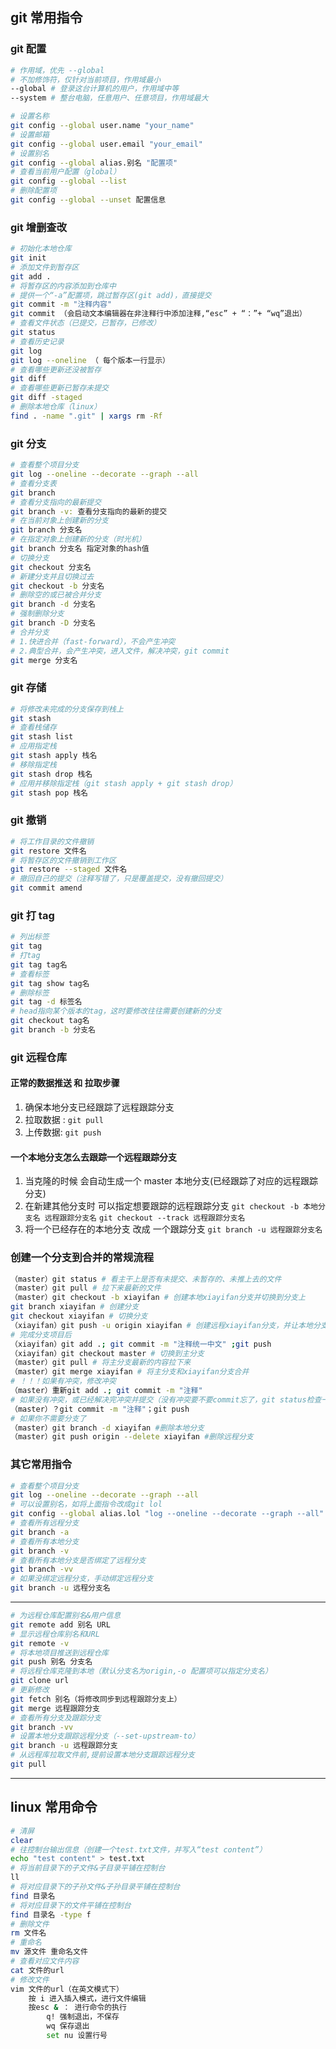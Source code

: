 ## git 常用指令

### git 配置

```bash
# 作用域，优先 --global
# 不加修饰符，仅针对当前项目，作用域最小
--global # 登录这台计算机的用户，作用域中等
--system # 整台电脑，任意用户、任意项目，作用域最大

# 设置名称
git config --global user.name "your_name"
# 设置邮箱
git config --global user.email "your_email"
# 设置别名
git config --global alias.别名 "配置项"
# 查看当前用户配置（global）
git config --global --list
# 删除配置项
git config --global --unset 配置信息
```

### git 增删查改

```bash
# 初始化本地仓库
git init
# 添加文件到暂存区
git add .
# 将暂存区的内容添加到仓库中
# 提供一个“-a”配置项，跳过暂存区(git add)，直接提交
git commit -m "注释内容"
git commit （会启动文本编辑器在非注释行中添加注释,“esc” + “：”+ “wq”退出）
# 查看文件状态（已提交，已暂存，已修改）
git status
# 查看历史记录
git log
git log --oneline （ 每个版本一行显示）
# 查看哪些更新还没被暂存
git diff
# 查看哪些更新已暂存未提交
git diff -staged
# 删除本地仓库（linux）
find . -name ".git" | xargs rm -Rf
```

### git 分支

```bash
# 查看整个项目分支
git log --oneline --decorate --graph --all
# 查看分支表
git branch
# 查看分支指向的最新提交
git branch -v: 查看分支指向的最新的提交
# 在当前对象上创建新的分支
git branch 分支名
# 在指定对象上创建新的分支（时光机）
git branch 分支名 指定对象的hash值
# 切换分支
git checkout 分支名
# 新建分支并且切换过去
git checkout -b 分支名
# 删除空的或已被合并分支
git branch -d 分支名
# 强制删除分支
git branch -D 分支名
# 合并分支
# 1.快进合并（fast-forward），不会产生冲突
# 2.典型合并，会产生冲突，进入文件，解决冲突，git commit
git merge 分支名
```

### git 存储

```bash
# 将修改未完成的分支保存到栈上
git stash
# 查看栈储存
git stash list
# 应用指定栈
git stash apply 栈名
# 移除指定栈
git stash drop 栈名
# 应用并移除指定栈（git stash apply + git stash drop）
git stash pop 栈名
```

### git 撤销

```bash
# 将工作目录的文件撤销
git restore 文件名
# 将暂存区的文件撤销到工作区
git restore --staged 文件名
# 撤回自己的提交（注释写错了，只是覆盖提交，没有撤回提交）
git commit amend
```

### git 打 tag

```bash
# 列出标签
git tag
# 打tag
git tag tag名
# 查看标签
git tag show tag名
# 删除标签
git tag -d 标签名
# head指向某个版本的tag，这时要修改往往需要创建新的分支
git checkout tag名
git branch -b 分支名
```

### git 远程仓库

#### 正常的数据推送 和 拉取步骤

1. 确保本地分支已经跟踪了远程跟踪分支
2. 拉取数据 : `git pull`
3. 上传数据: `git push`

#### 一个本地分支怎么去跟踪一个远程跟踪分支

1. 当克隆的时候 会自动生成一个 master 本地分支(已经跟踪了对应的远程跟踪分支)
2. 在新建其他分支时 可以指定想要跟踪的远程跟踪分支
   `git checkout -b 本地分支名 远程跟踪分支名`
   `git checkout --track 远程跟踪分支名`
3. 将一个已经存在的本地分支 改成 一个跟踪分支
   `git branch -u 远程跟踪分支名`
   
   
### 创建一个分支到合并的常规流程
```bash
（master）git status # 看主干上是否有未提交、未暂存的、未推上去的文件
（master）git pull # 拉下来最新的文件
（master）git checkout -b xiayifan # 创建本地xiayifan分支并切换到分支上
git branch xiayifan # 创建分支 
git checkout xiayifan # 切换分支
（xiayifan）git push -u origin xiayifan # 创建远程xiayifan分支，并让本地分支跟踪远程分支
# 完成分支项目后
（xiayifan）git add .; git commit -m "注释统一中文" ;git push
（xiayifan）git checkout master # 切换到主分支
（master）git pull # 将主分支最新的内容拉下来
（master）git merge xiayifan # 将主分支和xiayifan分支合并
# ！！！如果有冲突，修改冲突
（master）重新git add .; git commit -m "注释"
# 如果没有冲突，或已经解决完冲突并提交（没有冲突要不要commit忘了，git status检查一下）
（master）？git commit -m "注释"；git push
# 如果你不需要分支了
（master）git branch -d xiayifan #删除本地分支
（master）git push origin --delete xiayifan #删除远程分支
```
### 其它常用指令
```bash
# 查看整个项目分支
git log --oneline --decorate --graph --all
# 可以设置别名，如将上面指令改成git lol
git config --global alias.lol "log --oneline --decorate --graph --all"
# 查看所有远程分支
git branch -a
# 查看所有本地分支
git branch -v
# 查看所有本地分支是否绑定了远程分支
git branch -vv
# 如果没绑定远程分支，手动绑定远程分支
git branch -u 远程分支名
```
***
```bash
# 为远程仓库配置别名&用户信息
git remote add 别名 URL
# 显示远程仓库别名和URL
git remote -v
# 将本地项目推送到远程仓库
git push 别名 分支名
# 将远程仓库克隆到本地（默认分支名为origin,-o 配置项可以指定分支名）
git clone url
# 更新修改
git fetch 别名（将修改同步到远程跟踪分支上）
git merge 远程跟踪分支
# 查看所有分支及跟踪分支
git branch -vv
# 设置本地分支跟踪远程分支（--set-upstream-to）
git branch -u 远程跟踪分支
# 从远程库拉取文件前,提前设置本地分支跟踪远程分支
git pull
```

---

## linux 常用命令

```bash
# 清屏
clear
# 往控制台输出信息（创建一个test.txt文件，并写入“test content”）
echo "test content" > test.txt
# 将当前目录下的子文件&子目录平铺在控制台
ll
# 将对应目录下的子孙文件&子孙目录平铺在控制台
find 目录名
# 将对应目录下的文件平铺在控制台
find 目录名 -type f
# 删除文件
rm 文件名
# 重命名
mv 源文件 重命名文件
# 查看对应文件内容
cat 文件的url
# 修改文件
vim 文件的url（在英文模式下）
	按 i 进入插入模式，进行文件编辑
	按esc & ： 进行命令的执行
		q! 强制退出，不保存
		wq 保存退出
		set nu 设置行号
```
